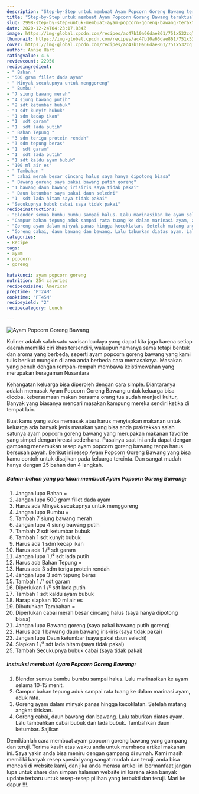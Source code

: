 ```yaml
---
description: "Step-by-Step untuk membuat Ayam Popcorn Goreng Bawang teraktual"
title: "Step-by-Step untuk membuat Ayam Popcorn Goreng Bawang teraktual"
slug: 2998-step-by-step-untuk-membuat-ayam-popcorn-goreng-bawang-teraktual
date: 2020-12-24T04:23:17.834Z
image: https://img-global.cpcdn.com/recipes/ac47b10a66dae861/751x532cq70/ayam-popcorn-goreng-bawang-foto-resep-utama.jpg
thumbnail: https://img-global.cpcdn.com/recipes/ac47b10a66dae861/751x532cq70/ayam-popcorn-goreng-bawang-foto-resep-utama.jpg
cover: https://img-global.cpcdn.com/recipes/ac47b10a66dae861/751x532cq70/ayam-popcorn-goreng-bawang-foto-resep-utama.jpg
author: Annie Hart
ratingvalue: 4.6
reviewcount: 22950
recipeingredient:
- " Bahan "
- "500 gram fillet dada ayam"
- " Minyak secukupnya untuk menggoreng"
- " Bumbu "
- "7 siung bawang merah"
- "4 siung bawang putih"
- "2 sdt ketumbar bubuk"
- "1 sdt kunyit bubuk"
- "1 sdm kecap ikan"
- "1  sdt garam"
- "1  sdt lada putih"
- " Bahan Tepung "
- "3 sdm terigu protein rendah"
- "3 sdm tepung beras"
- "1  sdt garam"
- "1  sdt lada putih"
- "1 sdt kaldu ayam bubuk"
- "100 ml air es"
- " Tambahan "
- " cabai merah besar cincang halus saya hanya dipotong biasa"
- " Bawang goreng saya pakai bawang putih goreng"
- "1 bawang daun bawang irisiris saya tidak pakai"
- " Daun ketumbar saya pakai daun seledri"
- "1  sdt lada hitam saya tidak pakai"
- "Secukupnya bubuk cabai saya tidak pakai"
recipeinstructions:
- "Blender semua bumbu bumbu sampai halus. Lalu marinasikan ke ayam selama 10-15 menit."
- "Campur bahan tepung aduk sampai rata tuang ke dalam marinasi ayam, aduk rata."
- "Goreng ayam dalam minyak panas hingga kecoklatan. Setelah matang angkat tiriskan."
- "Goreng cabai, daun bawang dan bawang. Lalu taburkan diatas ayam. Lalu tambahkan cabai bubuk dan lada bubuk. Tambahkan daun ketumbar. Sajikan"
categories:
- Recipe
tags:
- ayam
- popcorn
- goreng

katakunci: ayam popcorn goreng 
nutrition: 254 calories
recipecuisine: American
preptime: "PT24M"
cooktime: "PT45M"
recipeyield: "2"
recipecategory: Lunch

---
```



![Ayam Popcorn Goreng Bawang](https://img-global.cpcdn.com/recipes/ac47b10a66dae861/751x532cq70/ayam-popcorn-goreng-bawang-foto-resep-utama.jpg)

Kuliner adalah salah satu warisan budaya yang dapat kita jaga karena setiap daerah memiliki ciri khas tersendiri, walaupun namanya sama tetapi bentuk dan aroma yang berbeda, seperti ayam popcorn goreng bawang yang kami tulis berikut mungkin di area anda berbeda cara memasaknya. Masakan yang penuh dengan rempah-rempah membawa keistimewahan yang merupakan keragaman Nusantara

Kehangatan keluarga bisa diperoleh dengan cara simple. Diantaranya adalah memasak Ayam Popcorn Goreng Bawang untuk keluarga bisa dicoba. kebersamaan makan bersama orang tua sudah menjadi kultur, Banyak yang biasanya mencari masakan kampung mereka sendiri ketika di tempat lain.



Buat kamu yang suka memasak atau harus menyiapkan makanan untuk keluarga ada banyak jenis masakan yang bisa anda praktekkan salah satunya ayam popcorn goreng bawang yang merupakan makanan favorite yang simpel dengan kreasi sederhana. Pasalnya saat ini anda dapat dengan gampang menemukan resep ayam popcorn goreng bawang tanpa harus bersusah payah.
Berikut ini resep Ayam Popcorn Goreng Bawang yang bisa kamu contoh untuk disajikan pada keluarga tercinta. Dan sangat mudah hanya dengan 25 bahan dan 4 langkah.


<!--inarticleads1-->

##### Bahan-bahan yang perlukan membuat Ayam Popcorn Goreng Bawang:

1. Jangan lupa  Bahan =
1. Jangan lupa 500 gram fillet dada ayam
1. Harus ada  Minyak secukupnya untuk menggoreng
1. Jangan lupa  Bumbu =
1. Tambah 7 siung bawang merah
1. Jangan lupa 4 siung bawang putih
1. Tambah 2 sdt ketumbar bubuk
1. Tambah 1 sdt kunyit bubuk
1. Harus ada 1 sdm kecap ikan
1. Harus ada 1 /² sdt garam
1. Jangan lupa 1 /² sdt lada putih
1. Harus ada  Bahan Tepung =
1. Harus ada 3 sdm terigu protein rendah
1. Jangan lupa 3 sdm tepung beras
1. Tambah 1 /² sdt garam
1. Diperlukan 1 /² sdt lada putih
1. Tambah 1 sdt kaldu ayam bubuk
1. Harap siapkan 100 ml air es
1. Dibutuhkan  Tambahan =
1. Diperlukan  cabai merah besar cincang halus (saya hanya dipotong biasa)
1. Jangan lupa  Bawang goreng (saya pakai bawang putih goreng)
1. Harus ada 1 bawang daun bawang iris-iris (saya tidak pakai)
1. Jangan lupa  Daun ketumbar (saya pakai daun seledri)
1. Siapkan 1 /² sdt lada hitam (saya tidak pakai)
1. Tambah Secukupnya bubuk cabai (saya tidak pakai)




<!--inarticleads2-->

##### Instruksi membuat  Ayam Popcorn Goreng Bawang:

1. Blender semua bumbu bumbu sampai halus. Lalu marinasikan ke ayam selama 10-15 menit.
1. Campur bahan tepung aduk sampai rata tuang ke dalam marinasi ayam, aduk rata.
1. Goreng ayam dalam minyak panas hingga kecoklatan. Setelah matang angkat tiriskan.
1. Goreng cabai, daun bawang dan bawang. Lalu taburkan diatas ayam. Lalu tambahkan cabai bubuk dan lada bubuk. Tambahkan daun ketumbar. Sajikan




Demikianlah cara membuat ayam popcorn goreng bawang yang gampang dan teruji. Terima kasih atas waktu anda untuk membaca artikel makanan ini. Saya yakin anda bisa meniru dengan gampang di rumah. Kami masih memiliki banyak resep spesial yang sangat mudah dan teruji, anda bisa mencari di website kami, dan jika anda merasa artikel ini bermanfaat jangan lupa untuk share dan simpan halaman website ini karena akan banyak update terbaru untuk resep-resep pilihan yang terbukti dan teruji. Mari ke dapur !!!. 
